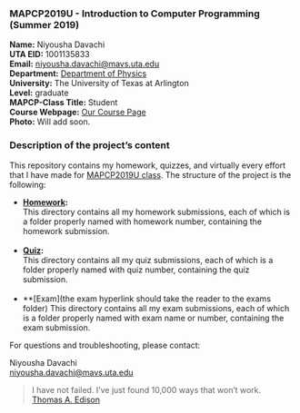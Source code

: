### MAPCP2019U - Introduction to Computer Programming (Summer 2019)    

**Name:** Niyousha Davachi  
**UTA EID:** 1001135833  
**Email:** <niyousha.davachi@mavs.uta.edu>  
**Department:** [Department of Physics](https://www.uta.edu/physics/)  
**University:** The University of Texas at Arlington  
**Level:** graduate  
**MAPCP-Class Title:** Student  
**Course Webpage:** [Our Course Page](https://www.cdslab.org/MAPCP2019U/)  
**Photo:** Will add soon.  

### Description of the project’s content

This repository contains my homework, quizzes, and virtually every effort that I have made for [MAPCP2019U class](https://www.cdslab.org/MAPCP2019U/). The structure of the project is the following:

* **[Homework](https://github.com/ni26/MAPCP2019U/tree/master/Homework):**    
    This directory contains all my homework submissions, each of which is a folder properly named with homework number, containing the homework submission.  
    <br>
* **[Quiz](https://github.com/ni26/MAPCP2019U/tree/master/Quiz):**  
    This directory contains all my quiz submissions, each of which is a folder properly named with quiz number, containing the quiz submission.  
    <br>
* **[Exam](the exam hyperlink should take the reader to the exams folder)
This directory contains all my exam submissions, each of which is a folder properly named with exam name or number, containing the exam submission.

For questions and troubleshooting, please contact:  

Niyousha Davachi  
niyousha.davachi@mavs.uta.edu

>I have not failed. I’ve just found 10,000 ways that won’t work.  
>[Thomas A. Edison](https://en.wikipedia.org/wiki/Thomas_Edison)